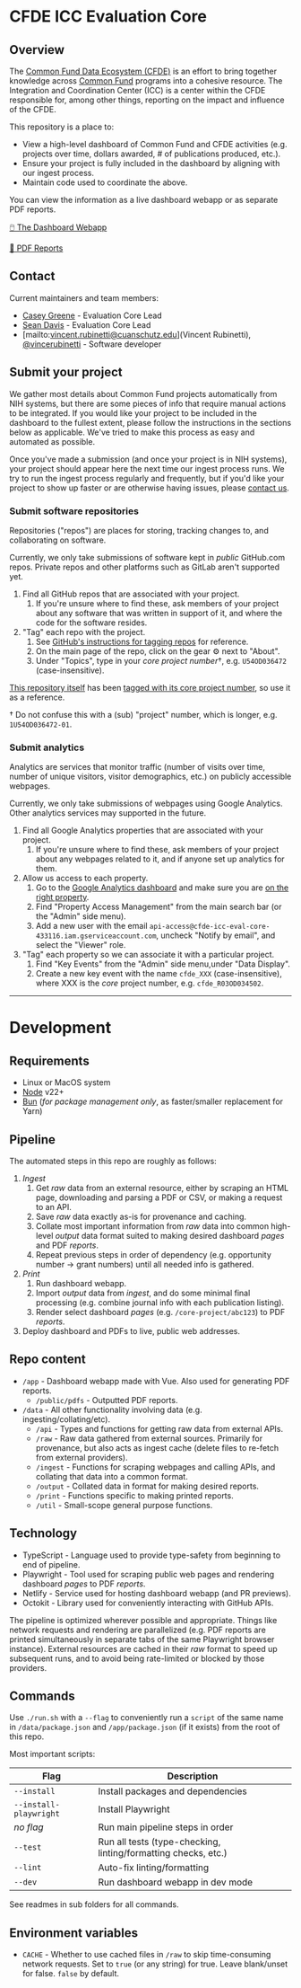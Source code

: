 # CFDE ICC Evaluation Core

## Overview

The [Common Fund Data Ecosystem (CFDE)](https://commonfund.nih.gov/dataecosystem) is an effort to bring together knowledge across [Common Fund](https://commonfund.nih.gov/) programs into a cohesive resource.
The Integration and Coordination Center (ICC) is a center within the CFDE responsible for, among other things, reporting on the impact and influence of the CFDE.

This repository is a place to:

- View a high-level dashboard of Common Fund and CFDE activities (e.g. projects over time, dollars awarded, # of publications produced, etc.).
- Ensure your project is fully included in the dashboard by aligning with our ingest process.
- Maintain code used to coordinate the above.

You can view the information as a live dashboard webapp or as separate PDF reports.

[🖱️ The Dashboard Webapp](https://cfde-eval.netlify.app)

[📜 PDF Reports](https://cfde-eval.netlify.app/reports)

## Contact

Current maintainers and team members:

- [Casey Greene](mailto:casey.s.greene@cuanschutz.edu) - Evaluation Core Lead
- [Sean Davis](mailto:sean.2.davis@cuanschutz.edu) - Evaluation Core Lead
- [mailto:vincent.rubinetti@cuanschutz.edu](Vincent Rubinetti), [@vincerubinetti](https://github.com/vincerubinetti) - Software developer

## Submit your project

We gather most details about Common Fund projects automatically from NIH systems, but there are some pieces of info that require manual actions to be integrated.
If you would like your project to be included in the dashboard to the fullest extent, please follow the instructions in the sections below as applicable.
We've tried to make this process as easy and automated as possible.

Once you've made a submission (and once your project is in NIH systems), your project should appear here the next time our ingest process runs.
We try to run the ingest process regularly and frequently, but if you'd like your project to show up faster or are otherwise having issues, please [contact us](#contact).

### Submit software repositories

Repositories ("repos") are places for storing, tracking changes to, and collaborating on software.

Currently, we only take submissions of software kept in _public_ GitHub.com repos.
Private repos and other platforms such as GitLab aren't supported yet.

1. Find all GitHub repos that are associated with your project.
   1. If you're unsure where to find these, ask members of your project about any software that was written in support of it, and where the code for the software resides.
1. "Tag" each repo with the project.
   1. See [GitHub's instructions for tagging repos](https://docs.github.com/en/repositories/managing-your-repositorys-settings-and-features/customizing-your-repository/classifying-your-repository-with-topics) for reference.
   1. On the main page of the repo, click on the gear ⚙ next to "About".
   1. Under "Topics", type in your _core project number_†, e.g. `U54OD036472` (case-insensitive).

[This repository itself](https://github.com/nih-cfde/icc-eval-core) has been [tagged with its core project number](https://github.com/topics/u54od036472), so use it as a reference.

† Do not confuse this with a (sub) "project" number, which is longer, e.g. `1U54OD036472-01`.

### Submit analytics

Analytics are services that monitor traffic (number of visits over time, number of unique visitors, visitor demographics, etc.) on publicly accessible webpages.

Currently, we only take submissions of webpages using Google Analytics.
Other analytics services may supported in the future.

1. Find all Google Analytics properties that are associated with your project.
   1. If you're unsure where to find these, ask members of your project about any webpages related to it, and if anyone set up analytics for them.
1. Allow us access to each property.
   1. Go to the [Google Analytics dashboard](https://analytics.google.com/) and make sure you are [on the right property](https://support.google.com/analytics/answer/10252712?hl=en).
   1. Find "Property Access Management" from the main search bar (or the "Admin" side menu).
   1. Add a new user with the email `api-access@cfde-icc-eval-core-433116.iam.gserviceaccount.com`, uncheck "Notify by email", and select the "Viewer" role.
1. "Tag" each property so we can associate it with a particular project.
   1. Find "Key Events" from the "Admin" side menu,under "Data Display".
   1. Create a new key event with the name `cfde_XXX` (case-insensitive), where XXX is the _core_ project number, e.g. `cfde_R03OD034502`.

---

# Development

## Requirements

- Linux or MacOS system
- [Node](https://nodejs.org/) v22+
- [Bun](https://bun.sh/) (_for package management only_, as faster/smaller replacement for Yarn)

## Pipeline

The automated steps in this repo are roughly as follows:

1. _Ingest_
   1. Get _raw_ data from an external resource, either by scraping an HTML page, downloading and parsing a PDF or CSV, or making a request to an API.
   1. Save _raw_ data exactly as-is for provenance and caching.
   1. Collate most important information from _raw_ data into common high-level _output_ data format suited to making desired dashboard _pages_ and PDF _reports_.
   1. Repeat previous steps in order of dependency (e.g. opportunity number -> grant numbers) until all needed info is gathered.
1. _Print_
   1. Run dashboard webapp.
   1. Import _output_ data from _ingest_, and do some minimal final processing (e.g. combine journal info with each publication listing).
   1. Render select dashboard _pages_ (e.g. `/core-project/abc123`) to PDF _reports_.
1. Deploy dashboard and PDFs to live, public web addresses.

## Repo content

- `/app` - Dashboard webapp made with Vue.
  Also used for generating PDF reports.
  - `/public/pdfs` - Outputted PDF reports.
- `/data` - All other functionality involving data (e.g. ingesting/collating/etc).
  - `/api` - Types and functions for getting raw data from external APIs.
  - `/raw` - Raw data gathered from external sources.
    Primarily for provenance, but also acts as ingest cache (delete files to re-fetch from external providers).
  - `/ingest` - Functions for scraping webpages and calling APIs, and collating that data into a common format.
  - `/output` - Collated data in format for making desired reports.
  - `/print` - Functions specific to making printed reports.
  - `/util` - Small-scope general purpose functions.

## Technology

- TypeScript - Language used to provide type-safety from beginning to end of pipeline.
- Playwright - Tool used for scraping public web pages and rendering dashboard _pages_ to PDF _reports_.
- Netlify - Service used for hosting dashboard webapp (and PR previews).
- Octokit - Library used for conveniently interacting with GitHub APIs.

The pipeline is optimized wherever possible and appropriate.
Things like network requests and rendering are parallelized (e.g. PDF reports are printed simultaneously in separate tabs of the same Playwright browser instance).
External resources are cached in their _raw_ format to speed up subsequent runs, and to avoid being rate-limited or blocked by those providers.

## Commands

Use `./run.sh` with a `--flag` to conveniently run a `script` of the same name in `/data/package.json` and `/app/package.json` (if it exists) from the root of this repo.

Most important scripts:

| Flag                   | Description                                                    |
| ---------------------- | -------------------------------------------------------------- |
| `--install`            | Install packages and dependencies                              |
| `--install-playwright` | Install Playwright                                             |
| _no flag_              | Run main pipeline steps in order                               |
| `--test`               | Run all tests (type-checking, linting/formatting checks, etc.) |
| `--lint`               | Auto-fix linting/formatting                                    |
| `--dev`                | Run dashboard webapp in dev mode                               |

See readmes in sub folders for all commands.

## Environment variables

- `CACHE` - Whether to use cached files in `/raw` to skip time-consuming network requests.
  Set to `true` (or any string) for true.
  Leave blank/unset for false.
  `false` by default.
